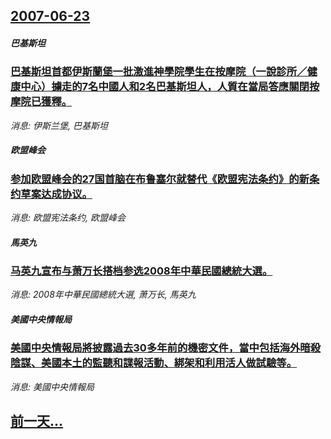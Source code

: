 ## [2007-06-23](/news/2007/06/23/index.md)

##### 巴基斯坦
### [巴基斯坦首都伊斯蘭堡一批激進神學院學生在按摩院（一說診所／健康中心）擄走的7名中國人和2名巴基斯坦人，人質在當局答應關閉按摩院已獲釋。](/news/2007/06/23/巴基斯坦首都伊斯蘭堡一批激進神學院學生在按摩院-一說診所-健康中心-擄走的7名中國人和2名巴基斯坦人-人質在當局答應關閉.md)
_消息: 伊斯兰堡, 巴基斯坦_

##### 欧盟峰会
### [参加欧盟峰会的27国首脑在布鲁塞尔就替代《欧盟宪法条约》的新条约草案达成协议。](/news/2007/06/23/参加欧盟峰会的27国首脑在布鲁塞尔就替代-欧盟宪法条约-的新条约草案达成协议.md)
_消息: 欧盟宪法条约, 欧盟峰会_

##### 馬英九
### [马英九宣布与萧万长搭档参选2008年中華民國總統大選。](/news/2007/06/23/马英九宣布与萧万长搭档参选2008年中華民國總統大選.md)
_消息: 2008年中華民國總統大選, 萧万长, 馬英九_

##### 美國中央情報局
### [美國中央情報局將披露過去30多年前的機密文件，當中包括海外暗殺陰謀、美國本土的監聽和諜報活動、綁架和利用活人做試驗等。](/news/2007/06/23/美國中央情報局將披露過去30多年前的機密文件-當中包括海外暗殺陰謀-美國本土的監聽和諜報活動-綁架和利用活人做試驗等.md)
_消息: 美國中央情報局_

## [前一天...](/news/2007/06/22/index.md)

